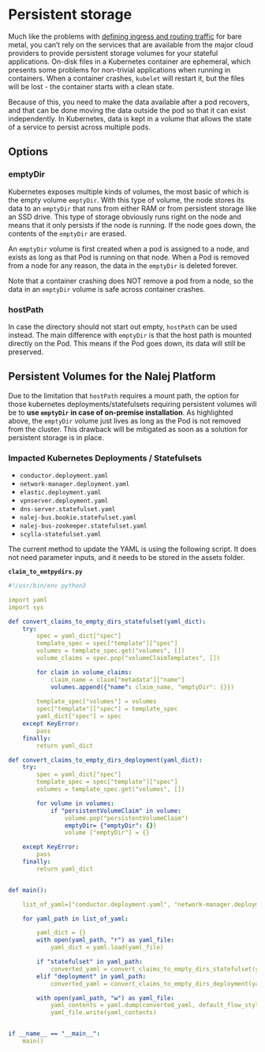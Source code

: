 # Persistent storage

Much like the problems with [defining ingress and routing traffic](https://www.weave.works/blog/kubernetes-faq-how-can-i-route-traffic-for-kubernetes-on-bare-metal) for bare metal, you can’t rely on the services that are available from the major cloud providers to provide persistent storage volumes for your stateful applications. On-disk files in a Kubernetes container are ephemeral, which presents some problems for non-trivial applications when running in containers. When a container crashes, `kubelet` will restart it, but the files will be lost - the container starts with a clean state.

Because of this, you need to make the data available after a pod recovers, and that can be done moving the data outside the pod so that it can exist independently. In Kubernetes, data is kept in a volume that allows the state of a service to persist across multiple pods.

## Options

### emptyDir

Kubernetes exposes multiple kinds of volumes, the most basic of which is the empty volume `emptyDir`. With this type of volume, the node stores its data to an `emptyDir` that runs from either RAM or from persistent storage like an SSD drive. This type of storage obviously runs right on the node and means that it only persists if the node is running. If the node goes down, the contents of the `emptyDir` are erased.

An `emptyDir` volume is first created when a pod is assigned to a node, and exists as long as that Pod is running on that node. When a Pod is removed from a node for any reason, the data in the `emptyDir` is deleted forever.

Note that a container crashing does NOT remove a pod from a node, so the data in an `emptyDir` volume is safe across container crashes.

### hostPath

In case the directory should not start out empty, `hostPath` can be used instead. The main difference with `emptyDir` is that the host path is mounted directly on the Pod. This means if the Pod goes down, its data will still be preserved.

## Persistent Volumes for the Nalej Platform

Due to the limitation that `hostPath` requires a mount path, the option for those kubernetes deployments/statefulsets requiring persistent volumes will be to **use `emptyDir` in case of on-premise installation**. As highlighted above, the `emptyDir` volume just lives as long as the Pod is not removed from the cluster. This drawback will be mitigated as soon as a solution for persistent storage is in place.

### Impacted Kubernetes Deployments / Statefulsets

- ``conductor.deployment.yaml``
- ``network-manager.deployment.yaml``
- ``elastic.deployment.yaml``
- ``vpnserver.deployment.yaml``
- ``dns-server.statefulset.yaml``
- ``nalej-bus.bookie.statefulset.yaml``
- ``nalej-bus-zookeeper.statefulset.yaml``
- ``scylla-statefulset.yaml``

The current method to update the YAML is using the following script. It does not need parameter inputs, and it needs to be stored in the assets folder. 

**`claim_to_emtpydirs.py`**

```yaml
#!/usr/bin/env python3

import yaml
import sys

def convert_claims_to_empty_dirs_statefulset(yaml_dict):
    try:
        spec = yaml_dict["spec"]
        template_spec = spec["template"]["spec"]
        volumes = template_spec.get("volumes", [])
        volume_claims = spec.pop("volumeClaimTemplates", [])

        for claim in volume_claims:
            claim_name = claim["metadata"]["name"]
            volumes.append({"name": claim_name, "emptyDir": {}})
                
        template_spec["volumes"] = volumes
        spec["template"]["spec"] = template_spec
        yaml_dict["spec"] = spec
    except KeyError:
        pass
    finally:
        return yaml_dict

def convert_claims_to_empty_dirs_deployment(yaml_dict):
    try:
        spec = yaml_dict["spec"]
        template_spec = spec["template"]["spec"]
        volumes = template_spec.get("volumes", [])

        for volume in volumes:
            if "persistentVolumeClaim" in volume:
                volume.pop("persistentVolumeClaim")
                emptyDir= {"emptyDir": {}}
                volume ["emptyDir"] = {}

    except KeyError:
        pass
    finally:
        return yaml_dict


def main():

    list_of_yaml=["conductor.deployment.yaml", "network-manager.deployment.yaml", "elastic.deployment.yaml", "vpnserver.deployment.yaml", "dns-server.statefulset.yaml", "nalej-bus.bookie.statefulset.yaml", "nalej-bus-zookeeper.statefulset.yaml", "scylla-statefulset.yaml"]

    for yaml_path in list_of_yaml:

        yaml_dict = {}
        with open(yaml_path, "r") as yaml_file: 
            yaml_dict = yaml.load(yaml_file)

        if "statefulset" in yaml_path:   
            converted_yaml = convert_claims_to_empty_dirs_statefulset(yaml_dict)
        elif "deployment" in yaml_path:
            converted_yaml = convert_claims_to_empty_dirs_deployment(yaml_dict)

        with open(yaml_path, "w") as yaml_file:
            yaml_contents = yaml.dump(converted_yaml, default_flow_style=False)
            yaml_file.write(yaml_contents) 


if __name__ == "__main__":
    main()

```



